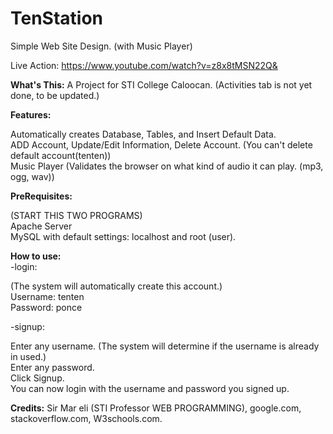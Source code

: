 # TenStation
Simple Web Site Design. (with Music Player)

Live Action: https://www.youtube.com/watch?v=z8x8tMSN22Q&

<B>What's This:</B> A Project for STI College Caloocan. (Activities tab is not yet done, to be updated.)
 
<B>Features:</B>

Automatically creates Database, Tables, and Insert Default Data. <BR>
ADD Account, Update/Edit Information, Delete Account. (You can't delete default account(tenten)) <BR>
Music Player (Validates the browser on what kind of audio it can play. (mp3, ogg, wav)) <BR>

<B>PreRequisites:</B>

(START THIS TWO PROGRAMS) <BR>
Apache Server <BR>
MySQL with default settings: localhost and root (user).

<B>How to use:</B> <BR>
-login: 

(The system will automatically create this account.) <BR>
Username: tenten <BR>
Password: ponce

-signup:

Enter any username. (The system will determine if the username is already in used.) <BR>
Enter any password. <BR>
Click Signup. <BR>
You can now login with the username and password you signed up.
 
 <B>Credits:</B> Sir Mar eli (STI Professor WEB PROGRAMMING), google.com, stackoverflow.com, W3schools.com.
